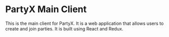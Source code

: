 # PartyX Main Client

This is the main client for PartyX. It is a web application that allows users to create and join parties. It is built using React and Redux.

